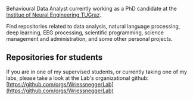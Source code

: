 Behavioural Data Analyst currently working as a PhD candidate at the [Institue of Neural Engineering TUGraz](https://www.tugraz.at/institute/ine/home/).

Find repositories related to data analysis, natural language processing, deep learning, EEG processing, scientific programming, science management and administration, and some other personal projects.

<!-- ![GitHub stats](https://github-readme-stats.vercel.app/api?username=abcsds&show_icons=true) -->
<!-- ![Top Langs](https://github-readme-stats.vercel.app/api/top-langs/?username=abcsds&layout=compact&langs_count=12) -->

## Repositories for students

If you are in one of my supervised students, or currently taking one of my labs, please take a look at the Lab's organizational github: [https://github.com/orgs/WriessneggerLab](https://github.com/orgs/WriessneggerLab)
